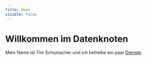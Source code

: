 ```yaml
---
title: Home
visible: false
---
```


# Willkommen im Datenknoten

Mein Name ist Tim Schumacher und ich betreibe ein paar [Dienste](/dienste/).
